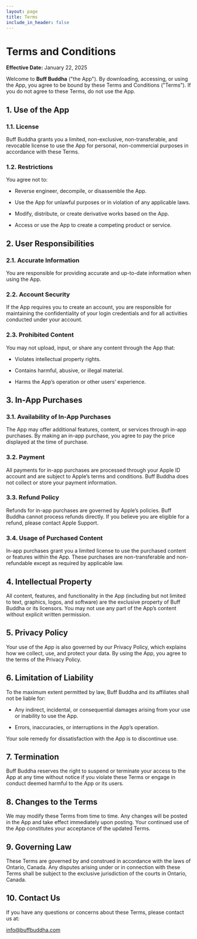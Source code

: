 ```yaml
---
layout: page
title: Terms
include_in_header: false
---
```


# Terms and Conditions

**Effective Date:** January 22, 2025

Welcome to **Buff Buddha** ("the App"). By downloading, accessing, or using the App, you agree to be bound by these Terms and Conditions ("Terms"). If you do not agree to these Terms, do not use the App.

## 1. Use of the App

### 1.1. License

Buff Buddha grants you a limited, non-exclusive, non-transferable, and revocable license to use the App for personal, non-commercial purposes in accordance with these Terms.

### 1.2. Restrictions

You agree not to:

* Reverse engineer, decompile, or disassemble the App.

* Use the App for unlawful purposes or in violation of any applicable laws.

* Modify, distribute, or create derivative works based on the App.

* Access or use the App to create a competing product or service.

## 2. User Responsibilities

### 2.1. Accurate Information

You are responsible for providing accurate and up-to-date information when using the App.

### 2.2. Account Security

If the App requires you to create an account, you are responsible for maintaining the confidentiality of your login credentials and for all activities conducted under your account.

### 2.3. Prohibited Content

You may not upload, input, or share any content through the App that:

* Violates intellectual property rights.

* Contains harmful, abusive, or illegal material.

* Harms the App’s operation or other users’ experience.

## 3. In-App Purchases

### 3.1. Availability of In-App Purchases

The App may offer additional features, content, or services through in-app purchases. By making an in-app purchase, you agree to pay the price displayed at the time of purchase.

### 3.2. Payment

All payments for in-app purchases are processed through your Apple ID account and are subject to Apple’s terms and conditions. Buff Buddha does not collect or store your payment information.

### 3.3. Refund Policy

Refunds for in-app purchases are governed by Apple’s policies. Buff Buddha cannot process refunds directly. If you believe you are eligible for a refund, please contact Apple Support.

### 3.4. Usage of Purchased Content

In-app purchases grant you a limited license to use the purchased content or features within the App. These purchases are non-transferable and non-refundable except as required by applicable law.

## 4. Intellectual Property

All content, features, and functionality in the App (including but not limited to text, graphics, logos, and software) are the exclusive property of Buff Buddha or its licensors. You may not use any part of the App’s content without explicit written permission.

## 5. Privacy Policy

Your use of the App is also governed by our Privacy Policy, which explains how we collect, use, and protect your data. By using the App, you agree to the terms of the Privacy Policy.

## 6. Limitation of Liability

To the maximum extent permitted by law, Buff Buddha and its affiliates shall not be liable for:

* Any indirect, incidental, or consequential damages arising from your use or inability to use the App.

* Errors, inaccuracies, or interruptions in the App’s operation.

Your sole remedy for dissatisfaction with the App is to discontinue use.

## 7. Termination

Buff Buddha reserves the right to suspend or terminate your access to the App at any time without notice if you violate these Terms or engage in conduct deemed harmful to the App or its users.

## 8. Changes to the Terms

We may modify these Terms from time to time. Any changes will be posted in the App and take effect immediately upon posting. Your continued use of the App constitutes your acceptance of the updated Terms.

## 9. Governing Law

These Terms are governed by and construed in accordance with the laws of Ontario, Canada. Any disputes arising under or in connection with these Terms shall be subject to the exclusive jurisdiction of the courts in Ontario, Canada.

## 10. Contact Us

If you have any questions or concerns about these Terms, please contact us at:

info@buffbuddha.com